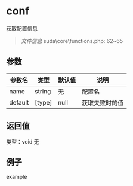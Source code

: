 # conf
获取配置信息
> *文件信息* suda\core\functions.php: 62~65

## 参数

| 参数名 | 类型 | 默认值 | 说明 |
|--------|-----|-------|-------|
| name |  string | 无 |  配置名 |
| default |  [type] | null |  获取失败时的值 |

## 返回值
类型：void
无

## 例子

example